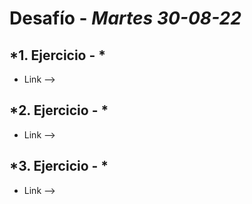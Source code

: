 # Desafío - *Martes 30-08-22*

## *1. Ejercicio - *

- Link --> 

## *2. Ejercicio - *

- Link --> 

## *3. Ejercicio - *

- Link --> 

